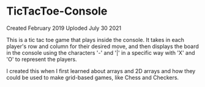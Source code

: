 # TicTacToe-Console

Created February 2019
Uploded July 30 2021

This is a tic tac toe game that plays inside the console. It takes in each player's row and column for their desired move, and then displays the board in the console using the characters '-' and '|' in a specific way with 'X' and 'O' to represent the players. 

I created this when I first learned about arrays and 2D arrays and how they could be used to make grid-based games, like Chess and Checkers. 
